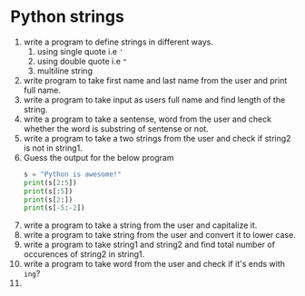 # Python strings

1. write a program to define strings in different ways.
    1. using single quote i.e `'`
    2. using double quote i.e `"`
    3. multiline string
2. write program to take first name and last name from the user and print full name.
3. write a program to take input as users full name and find length of the string.
4. write a program to take a sentense, word from the user and check whether the word is substring of sentense or not.
5. write a program to take a two strings from the user and check if string2 is not in string1.
6. Guess the output for the below program
   ```python
   s = "Python is awesome!"
   print(s[2:5])
   print(s[:5])
   print(s[2:])
   print(s[-5:-2])
   ```
7. write a program to take a string from the user and capitalize it.
8. write a program to take string from the user and convert it to lower case.
9. write a program to take string1 and string2 and find total number of occurences of string2 in string1.
10. write a program to take word from the user and check if it's ends with `ing`?
11. 
